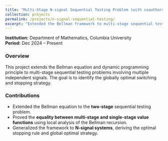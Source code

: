 ```yaml
---
title: "Multi-Stage N-signal Sequential Testing Problem (with coauthors)"
collection: projects
permalink: /projects/n-signal-sequential-testing/
excerpt: "Extended the Bellman framework to multi-stage sequential testing problems and established the equality of multi-stage and single-stage value functions."
---
```

**Institution:** Department of Mathematics, Columbia University  
**Period:** Dec 2024 – Present  

### Overview
This project extends the Bellman equation and dynamic programming principle to multi-stage sequential testing problems involving multiple independent signals. The goal is to identify the globally optimal switching and stopping strategy.

### Contributions
- Extended the Bellman equation to the **two-stage** sequential testing problem.  
- Proved the **equality between multi-stage and single-stage value functions** using local analysis of the Bellman recursion.  
- Generalized the framework to **N-signal systems**, deriving the optimal stopping rule and global optimal strategy.  
